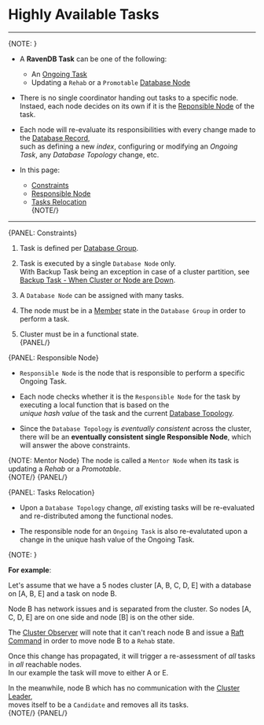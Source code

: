 # Highly Available Tasks
---

{NOTE: }

* A **RavenDB Task** can be one of the following:  

  * An [Ongoing Task](../../../studio/database/tasks/ongoing-tasks/general-info)  
  * Updating a `Rehab` or a `Promotable` [Database Node](../../../server/clustering/distribution/distributed-database#database-topology)  

* There is no single coordinator handing out tasks to a specific node.  
  Instaed, each node decides on its own if it is the [Reponsible Node](../../../server/clustering/distribution/highly-available-tasks#responsible-node) of the task.  

* Each node will re-evaluate its responsibilities with every change made to the [Database Record](../../../client-api/operations/server-wide/create-database),  
  such as defining a new _index_, configuring or modifying an _Ongoing Task_, any _Database Topology_ change, etc.  

* In this page:  
  * [Constraints](../../../server/clustering/distribution/highly-available-tasks#constraints)  
  * [Responsible Node](../../../server/clustering/distribution/highly-available-tasks#responsible-node)  
  * [Tasks Relocation](../../../server/clustering/distribution/highly-available-tasks#tasks-relocation)  
{NOTE/}

---

{PANEL: Constraints}

1. Task is defined per [Database Group](../../../server/clustering/distribution/distributed-database).  

2. Task is executed by a single `Database Node` only.  
   With Backup Task being an exception in case of a cluster partition, see [Backup Task - When Cluster or Node are Down](../../../studio/database/tasks/backup-task#when-the-cluster-or-node-are-down).  

3. A `Database Node` can be assigned with many tasks.  

4. The node must be in a [Member](../../../server/clustering/distribution/distributed-database#database-topology) state in the `Database Group` in order to perform a task.  

5. Cluster must be in a functional state.  
{PANEL/}

{PANEL: Responsible Node}

* `Responsible Node` is the node that is responsible to perform a specific Ongoing Task.  

* Each node checks whether it is the `Responsible Node` for the task by executing a local function that is based on the  
  _unique hash value_ of the task and the current [Database Topology](../../../server/clustering/distribution/distributed-database#database-topology).  

* Since the `Database Topology` is _eventually consistent_ across the cluster,  
  there will be an **eventually consistent single Responsible Node**, which will answer the above constraints.  

{NOTE: Mentor Node}
The node is called a `Mentor Node` when its task is updating a _Rehab_ or a _Promotable_.  
{NOTE/}
{PANEL/}

{PANEL: Tasks Relocation}

* Upon a `Database Topology` change, _all_ existing tasks will be re-evaluated and 
  re-distributed among the functional nodes.   

* The responsible node for an `Ongoing Task` is also re-evalutated upon a change in the 
  unique hash value of the Ongoing Task.  

{NOTE: }

**For example**:  

Let's assume that we have a 5 nodes cluster [A, B, C, D, E] with a database on [A, B, E] and a task on node B.  

Node B has network issues and is separated from the cluster. 
So nodes [A, C, D, E] are on one side and node [B] is on the other side.  

The [Cluster Observer](../../../server/clustering/distribution/cluster-observer) will note that it can't reach node B 
and issue a [Raft Command](../../../server/clustering/rachis/consensus-operations) in order to move node B to a `Rehab` state.  

Once this change has propagated, it will trigger a re-assessment of _all_ tasks in _all_ reachable nodes.  
In our example the task will move to either A or E.  

In the meanwhile, node B which has no communication with the [Cluster Leader](../../../server/clustering/rachis/cluster-topology),  
moves itself to be a `Candidate` and removes all its tasks.  
{NOTE/}
{PANEL/}
